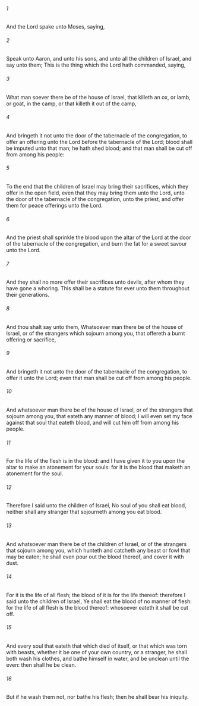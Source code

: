 ###### 1
And the Lord spake unto Moses, saying,

###### 2
Speak unto Aaron, and unto his sons, and unto all the children of Israel, and say unto them; This is the thing which the Lord hath commanded, saying,

###### 3
What man soever there be of the house of Israel, that killeth an ox, or lamb, or goat, in the camp, or that killeth it out of the camp,

###### 4
And bringeth it not unto the door of the tabernacle of the congregation, to offer an offering unto the Lord before the tabernacle of the Lord; blood shall be imputed unto that man; he hath shed blood; and that man shall be cut off from among his people:

###### 5
To the end that the children of Israel may bring their sacrifices, which they offer in the open field, even that they may bring them unto the Lord, unto the door of the tabernacle of the congregation, unto the priest, and offer them for peace offerings unto the Lord.

###### 6
And the priest shall sprinkle the blood upon the altar of the Lord at the door of the tabernacle of the congregation, and burn the fat for a sweet savour unto the Lord.

###### 7
And they shall no more offer their sacrifices unto devils, after whom they have gone a whoring. This shall be a statute for ever unto them throughout their generations.

###### 8
And thou shalt say unto them, Whatsoever man there be of the house of Israel, or of the strangers which sojourn among you, that offereth a burnt offering or sacrifice,

###### 9
And bringeth it not unto the door of the tabernacle of the congregation, to offer it unto the Lord; even that man shall be cut off from among his people.

###### 10
And whatsoever man there be of the house of Israel, or of the strangers that sojourn among you, that eateth any manner of blood; I will even set my face against that soul that eateth blood, and will cut him off from among his people.

###### 11
For the life of the flesh is in the blood: and I have given it to you upon the altar to make an atonement for your souls: for it is the blood that maketh an atonement for the soul.

###### 12
Therefore I said unto the children of Israel, No soul of you shall eat blood, neither shall any stranger that sojourneth among you eat blood.

###### 13
And whatsoever man there be of the children of Israel, or of the strangers that sojourn among you, which hunteth and catcheth any beast or fowl that may be eaten; he shall even pour out the blood thereof, and cover it with dust.

###### 14
For it is the life of all flesh; the blood of it is for the life thereof: therefore I said unto the children of Israel, Ye shall eat the blood of no manner of flesh: for the life of all flesh is the blood thereof: whosoever eateth it shall be cut off.

###### 15
And every soul that eateth that which died of itself, or that which was torn with beasts, whether it be one of your own country, or a stranger, he shall both wash his clothes, and bathe himself in water, and be unclean until the even: then shall he be clean.

###### 16
But if he wash them not, nor bathe his flesh; then he shall bear his iniquity.

